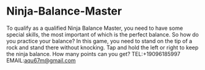 # Ninja-Balance-Master
To qualify as a qualified Ninja Balance Master, you need to have some special skills, the most important of which is the perfect balance. So how do you practice your balance? In this game, you need to stand on the tip of a rock and stand there without knocking. Tap and hold the left or right to keep the ninja balance. How many points can you get?
TEL:+19096185997
EMAIL:aqu67m@gmail.com
